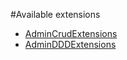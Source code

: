 #Available extensions

* [AdminCrudExtensions](https://github.com/LIN3S/AdminCRUDExtensionsBundle)
* [AdminDDDExtensions](https://github.com/LIN3S/AdminDDDExtensionsBundle)
